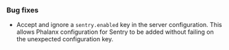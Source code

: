 ### Bug fixes

- Accept and ignore a `sentry.enabled` key in the server configuration. This allows Phalanx configuration for Sentry to be added without failing on the unexpected configuration key.
